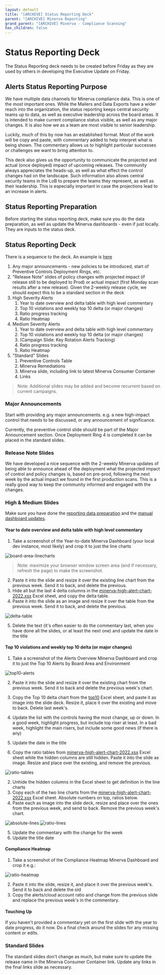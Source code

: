 ```yaml
---
layout: default
title: "[ARCHIVE] Status Reporting Deck"
parent: "[ARCHIVE] Minerva Reporting"
grand_parent: "[ARCHIVE] Minerva - Compliance Scanning"
has_children: false
---
```


# Status Reporting Deck

The Status Reporting deck needs to be created before Friday as they are used by others in developing the Executive Update on Friday.

## Alerts Status Reporting Purpose

We have multiple data channels for Minerva compliance data. This is one of the most important ones. While the Mailers and Data Exports have a wider reach into the organization, the status reporting keeps central security teams up to data, as well as executive leadership across the board areas. It is intended to make current compliance status visible, as well as any major changes. It is also how we as a team are most visible to senior leadership.

Luckily, much of this by now has an established format. Most of the work will be copy and paste, with commentary added to help interpret what is being shown. The commentary allows us to highlight particular successes or challenges we want to bring attention to.

This deck also gives us the opportunity to communicate the projected and actual (once deployed) impact of upcoming releases. The community always appreciates the heads-up, as well as what effect the control changes had on the landscape. Such information also allows central security teams in the LoB to prepare the teams they represent, as well as their leadership. This is especially important in case the projections lead to an increase in alerts.

## Status Reporting Preparation

Before starting the status reporting deck, make sure you do the data preparation, as well as update the Minerva dashboards - even if just locally. They are inputs to the status deck.

## Status Reporting Deck

There is a sequence to the deck. An example is [here](https://sap.sharepoint.com/:p:/r/teams/MCSecureArchandEngineering/_layouts/15/Doc.aspx?sourcedoc=%7B033AD685-2724-4049-AAE8-01CEA40563E3%7D&file=MC%20SAE%20Hyperscaler%20%20Weekly%20Update%20Feb%2010th%202023.pptx&action=edit&mobileredirect=true)

1. Any major announcements - new policies to be introduced, start of Preventive Controls Deployment Rings, etc.
2. "Release Note" slides of policy changes with projected impact (if release still to be deployed to Prod) or actual impact (first Monday scan results after a new release). Given the 2-weekly release cycle, we should expect this to be a standard section in the deck
3. High Severity Alerts
   1. Year to date overview and delta table with high level commentary
   2. Top 10 violations and weekly top 10 delta (or major changes)
   3. Ratio progress tracking
   4. Ratio Heatmap
4. Medium Severity Alerts
   1. Year to date overview and delta table with high level commentary
   2. Top 10 violations and weekly top 10 delta (or major changes)
   3. (Campaign Slide: Key Rotation Alerts Tracking)
   4. Ratio progress tracking
   5. Ratio Heatmap
5. "Standard" Slides
   1. Preventive Controls Table
   2. Minerva Remediations
   3. Minerva slide, including link to latest Minerva Consumer Container
   4. Links

> Note: Additional slides may be added and become recurrent based on current campaigns.

### Major Announcements

Start with providing any major announcements. e.g. a new high-impact control that needs to be discussed, or any announcement of significance.

Currently, the preventive control slide should be part of the Major Announcement section. Once Deployment Ring 4 is completed it can be placed in the standard slides.

### Release Note Slides

We have developed a nice sequence with the 2-weekly Minerva updates of being able to announce ahead of the deployment what the projected impact of control and policy changes is, based on pre-prod, following the next week by the actual impact we found in the first production scans. This is a really good way to keep the community informed and engaged with the changes.

### High & Medium Slides

Make sure you have done the [reporting data preparation](status_reporting_dataprep.md) and the [manual dashboard updates](manual_dashboard_updates.md).

#### Year to date overview and delta table with high level commentary

1. Take a screenshot of the Year-to-date Minerva Dashboard (your local dev instance, most likely) and crop it to just the line charts

![board-area-linecharts](/assets/docs-images/minerva_reporting/board-area-linecharts.png)

> Note: maximize your browser window screen area (and if necessary, refresh the page) to make the screenshot.

2. Paste it into the slide and resize it over the existing line chart from the previous week. Send it to back, and delete the previous.
3. Hide all but the last 4 delta columns in the [minerva-high-alert-chart-2022.xsx](https://sap.sharepoint.com/:x:/r/teams/MC-DevSecOps/Shared%20Documents/Data%20Exports%20and%20Reporting%20Samples/minerva-high-alert-chart-2022.xlsx?d=wc87c0389dbee40338a4aa6b10243746f&csf=1&web=1&e=D5n6G6) Excel sheet, and copy the delta table.
4. Paste it into the slide as an image and resize it over the table from the previous week. Send it to back, and delete the previous.

![delta-table](/assets/docs-images/minerva_reporting/delta-table.png)

5. Delete the text (it's often easier to do the commentary last, when you have done all the slides, or at least the next one) and update the date in the title

#### Top 10 violations and weekly top 10 delta (or major changes)

1. Take a screenshot of the Alerts Overview Minerva Dashboard and crop it to just the Top 10 Alerts by Board Area and Environment

![top10-alerts](/assets/docs-images/minerva_reporting/top10-alerts.png)

2. Paste it into the slide and resize it over the existing chart from the previous week. Send it to back and delete the previous week's chart.
3. Copy the Top 10 delta chart from the [top10](https://sap.sharepoint.com/:x:/r/teams/MC-DevSecOps/Shared%20Documents/Data%20Exports%20and%20Reporting%20Samples/top10Aug18-22.xlsx?d=wdbdb4b38da4949a099e8644c84da97f9&csf=1&web=1&e=QDLJbu) Excel sheet, and paste it as image into the slide deck. Resize it, place it over the existing and move to back. Delete last week's.
4. Update the list with the controls having the most change, up or down. In a good week, highlight progress, but include top riser at least. In a bad week, highlight the main risers, but include some good news (if there is any)
5. Update the date in the title

6. Copy the ratio tables from [minerva-high-alert-chart-2022.xsx](https://sap.sharepoint.com/:x:/r/teams/MC-DevSecOps/Shared%20Documents/Data%20Exports%20and%20Reporting%20Samples/minerva-high-alert-chart-2022.xlsx?d=wc87c0389dbee40338a4aa6b10243746f&csf=1&web=1&e=D5n6G6) Excel sheet while the hidden columns are still hidden. Paste it into the slide as image. Resize and place over the existing, and remove the previous.

![ratio-tables](/assets/docs-images/minerva_reporting/ratio-tables.png)

2. Unhide the hidden columns in the Excel sheet to get definition in the line charts
3. Copy each of the two line charts from the [minerva-high-alert-chart-2022.xsx](https://sap.sharepoint.com/:x:/r/teams/MC-DevSecOps/Shared%20Documents/Data%20Exports%20and%20Reporting%20Samples/minerva-high-alert-chart-2022.xlsx?d=wc87c0389dbee40338a4aa6b10243746f&csf=1&web=1&e=D5n6G6) Excel sheet. Absolute numbers on top, ratios below.
4. Paste each as image into the slide deck, resize and place over the ones from the previous week, and send to back. Remove the previous week's chart.

![absolute-lines](/assets/docs-images/minerva_reporting/absolute-lines.png)
![ratio-lines](/assets/docs-images/minerva_reporting/ratio-lines.png)

5. Update the commentary with the change for the week
6. Update the title date

#### Compliance Heatmap

1. Take a screenshot of the Compliance Heatmap Minerva Dashboard and crop it e.g.:

![ratio-heatmap](/assets/docs-images/minerva_reporting/ratio-heatmap.png)

2. Paste it into the slide, resize it, and place it over the previous week's. Send it to back and delete the old
3. Copy the alerts/cloud account ratio and change from the previous slide and replace the previous week's in the commentary.

#### Touching Up

If you haven't provided a commentary yet on the first slide with the year to date progress, do it now. Do a final check around the slides for any missing content or edits.

### Standard Slides

The standard slides don't change as much, but make sure to update the release name in the Minerva Consumer Container link. Update any links in the final links slide as necessary.
